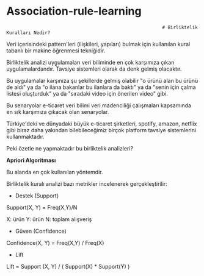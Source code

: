 # Association-rule-learning
															 # Birliktelik Kuralları Nedir?

Veri içerisindeki pattern'leri (ilişkileri, yapıları) bulmak için kullanılan kural tabanlı bir makine öğrenmesi tekniğidir.


Birliktelik analizi uygulamaları veri biliminde en çok karşımıza çıkan uygulamalardandır. Tavsiye sistemleri olarak da denk gelmiş olacaktır.


Bu uygulamalar karşınıza şu şekillerde gelmiş olabilir "o ürünü alan bu ürünü de aldı" ya da "o ilana bakanlar bu ilanlara da baktı" ya da "senin için çalma listesi oluşturduk" ya da "sıradaki video için önerilen video" gibi.

Bu senaryolar e-ticaret veri bilimi veri madenciliği çalışmaları kapsamında en sık karşımıza çıkacak olan senaryolar.

Türkiye'deki ve dünyadaki büyük e-ticaret şirketleri, spotify, amazon, netflix gibi biraz daha yakından bilebileceğimiz birçok platform tavsiye sistemlerini kullanmaktadır.

Peki özetle ne yapmaktadır bu birliktelik analizleri?


**Apriori Algoritması**

Bu alanda en çok kullanılan yöntemdir. 

Birliktelik kuralı analizi bazı metrikler incelenerek gerçekleştirilir:

- Destek (Support)

Support(X, Y) = Freq(X,Y)/N

X: ürün
Y: ürün
N: toplam alışveriş

- Güven (Confidence)

Confidence(X, Y) = Freq(X,Y) / Freq(X)

- Lift

Lift = Support (X, Y) / ( Support(X) * Support(Y) ) 

